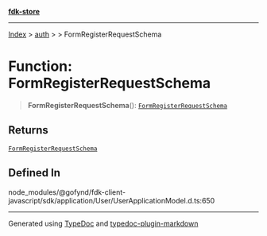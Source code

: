 [**fdk-store**](../../../README.md)
***

[Index](../../../API.md) > [auth](../../README.md) > [<internal>](../README.md) > FormRegisterRequestSchema

# Function: FormRegisterRequestSchema

> **FormRegisterRequestSchema**(): [`FormRegisterRequestSchema`](../type-aliases/type-alias.FormRegisterRequestSchema.md)

## Returns

[`FormRegisterRequestSchema`](../type-aliases/type-alias.FormRegisterRequestSchema.md)

## Defined In

node\_modules/@gofynd/fdk-client-javascript/sdk/application/User/UserApplicationModel.d.ts:650

***
Generated using [TypeDoc](https://typedoc.org/) and [typedoc-plugin-markdown](https://www.npmjs.com/package/typedoc-plugin-markdown)
